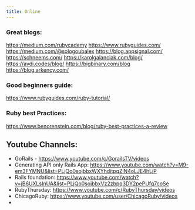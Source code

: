 ```yaml
---
title: Online
---
```


### Great blogs:
https://medium.com/rubycademy
https://www.rubyguides.com/
https://medium.com/@sologoubalex
https://blog.appsignal.com/
https://schneems.com/
https://karolgalanciak.com/blog/
https://avdi.codes/blog/
https://bigbinary.com/blog
https://blog.arkency.com/

### Good beginners guide:
https://www.rubyguides.com/ruby-tutorial/

### Ruby best Practices:
https://www.benorenstein.com/blog/ruby-best-practices-a-review

## Youtube Channels:
- GoRails - https://www.youtube.com/c/GorailsTV/videos
- Generating API only Rails App: https://www.youtube.com/watch?v=M9-em3FYMNU&list=PLjQo0sojbbxWXYhditpqZlN4oLJE4hLjP
- Rails foundation: https://www.youtube.com/watch?v=jB6UXLsInUA&list=PLjQo0sojbbxVz2zbpq3DY2pePUfq7coSe
- RubyThursday: https://www.youtube.com/c/RubyThursday/videos
- ChicagoRuby: https://www.youtube.com/user/ChicagoRuby/videos
- 



